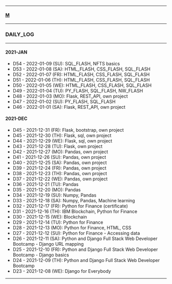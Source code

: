 
---

#### [M](https://github.com/ttltrk/TTT/blob/master/menu.md)

---

### DAILY_LOG

---

#### 2021-JAN

- D54 - 2022-01-09 (SU): SQL_FLASH, NFTS basics 
- D53 - 2022-01-08 (SA): HTML_FLASH, CSS_FLASH, SQL_FLASH
- D52 - 2022-01-07 (FR): HTML_FLASH, CSS_FLASH, SQL_FLASH
- D51 - 2022-01-06 (TH): HTML_FLASH, CSS_FLASH, SQL_FLASH
- D50 - 2022-01-05 (WE): HTML_FLASH, CSS_FLASH, SQL_FLASH
- D49 - 2022-01-04 (TU): PY_FLASH, SQL_FLASH, NW_FLASH
- D48 - 2022-01-03 (MO): Flask, REST_API, own project
- D47 - 2022-01-02 (SU): PY_FLASH, SQL_FLASH
- D46 - 2022-01-01 (SA): Flask, REST_API, own project

#### 2021-DEC

- D45 - 2021-12-31 (FR): Flask, bootstrap, own project
- D45 - 2021-12-30 (TH): Flask, sql, own project
- D44 - 2021-12-29 (WE): Flask, sql, own project
- D43 - 2021-12-28 (TU): Flask, own project
- D42 - 2021-12-27 (MO): Pandas, own project
- D41 - 2021-12-26 (SU): Pandas, own project
- D40 - 2021-12-25 (SA): Pandas, own project
- D39 - 2021-12-24 (FR): Pandas, own project
- D38 - 2021-12-23 (TH): Pandas, own project
- D37 - 2021-12-22 (WE): Pandas, own project
- D36 - 2021-12-21 (TU): Pandas
- D35 - 2021-12-20 (MO): Pandas
- D34 - 2021-12-19 (SU): Numpy, Pandas
- D33 - 2021-12-18 (SA): Numpy, Pandas, Machine learning
- D32 - 2021-12-17 (FR): Python for Finance (certificate)
- D31 - 2021-12-16 (TH): IBM Blockchain, Python for Finance
- D30 - 2021-12-15 (WE): Blockchain
- D29 - 2021-12-14 (TU): Python for Finance
- D28 - 2021-12-13 (MO): Python for Finance, HTML, CSS
- D27 - 2021-12-12 (SU): Python for Finance - Accessing data
- D26 - 2021-12-11 (SA): Python and Django Full Stack Web Developer Bootcamp - Django URL mapping
- D25 - 2021-12-10 (FR): Python and Django Full Stack Web Developer Bootcamp - Django basics
- D24 - 2021-12-09 (TH): Python and Django Full Stack Web Developer Bootcamp
- D23 - 2021-12-08 (WE): Django for Everybody

---
